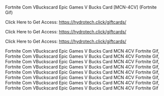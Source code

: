Fortnite Com VBuckscard Epic Games V Bucks Card [MCN-4CV] (Fortnite Gif)

Click Here to Get Access: https://hydrotech.click/giftcards/

Click Here to Get Access: https://hydrotech.click/giftcards/

Click Here to Get Access: https://hydrotech.click/giftcards/

Fortnite Com VBuckscard Epic Games V Bucks Card MCN 4CV Fortnite Gif, Fortnite Com VBuckscard Epic Games V Bucks Card MCN 4CV Fortnite Gif, Fortnite Com VBuckscard Epic Games V Bucks Card MCN 4CV Fortnite Gif, Fortnite Com VBuckscard Epic Games V Bucks Card MCN 4CV Fortnite Gif, Fortnite Com VBuckscard Epic Games V Bucks Card MCN 4CV Fortnite Gif, Fortnite Com VBuckscard Epic Games V Bucks Card MCN 4CV Fortnite Gif, Fortnite Com VBuckscard Epic Games V Bucks Card MCN 4CV Fortnite Gif, Fortnite Com VBuckscard Epic Games V Bucks Card MCN 4CV Fortnite Gif
